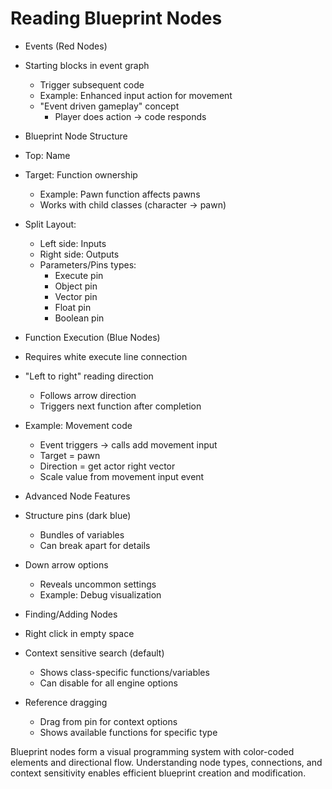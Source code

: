 # Reading Blueprint Nodes

* Events (Red Nodes)
 * Starting blocks in event graph
   - Trigger subsequent code
   - Example: Enhanced input action for movement
   * "Event driven gameplay" concept
     - Player does action → code responds

* Blueprint Node Structure
 * Top: Name
 * Target: Function ownership
   - Example: Pawn function affects pawns
   - Works with child classes (character -> pawn)
 * Split Layout:
   - Left side: Inputs
   - Right side: Outputs
   * Parameters/Pins types:
     - Execute pin
     - Object pin
     - Vector pin
     - Float pin
     - Boolean pin

* Function Execution (Blue Nodes)
 * Requires white execute line connection
 * "Left to right" reading direction
   - Follows arrow direction
   - Triggers next function after completion
 * Example: Movement code
   - Event triggers → calls add movement input
   - Target = pawn
   - Direction = get actor right vector
   - Scale value from movement input event

* Advanced Node Features
 * Structure pins (dark blue)
   - Bundles of variables
   - Can break apart for details
 * Down arrow options
   - Reveals uncommon settings
   - Example: Debug visualization

* Finding/Adding Nodes
 * Right click in empty space
 * Context sensitive search (default)
   - Shows class-specific functions/variables
   - Can disable for all engine options
 * Reference dragging
   - Drag from pin for context options
   - Shows available functions for specific type

Blueprint nodes form a visual programming system with color-coded elements and directional flow. Understanding node types, connections, and context sensitivity enables efficient blueprint creation and modification.
